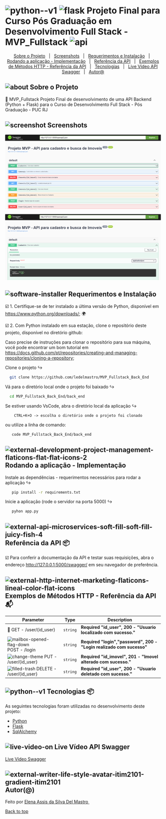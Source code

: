 # <img width="30" height="30" src="https://img.icons8.com/color/48/python--v1.png" alt="python--v1"/> <img width="30" height="35" src="https://img.icons8.com/ios/50/flask.png" alt="flask"/> Projeto Final para Curso Pós Graduação em Desenvolvimento Full Stack - MVP_Fullstack <img width="30" height="30" src="https://img.icons8.com/bubbles/100/api.png" alt="api"/>

<p align="center">
  <a href="#Sobre-o-Projeto">Sobre o Projeto</a> &#xa0; | &#xa0; 
  <a href="#Screenshots">Screenshots</a> &#xa0; | &#xa0;
  <a href="#Requerimentos-e-Instalação">Requerimentos e Instalação</a> &#xa0; | &#xa0;
  <a href="#Iniciando-a-aplicação---Implementação">Rodando a aplicação - Implementação</a> &#xa0; | &#xa0;
  <a href="#Referência-da-API">Referência da API</a> &#xa0; | &#xa0;
  <a href="#Exemplos-de-Métodos-HTTP---Referência-da-API"> Exemplos de Métodos HTTP - Referência da API</a> &#xa0; | &#xa0;
  <a href="#Tecnologias">Tecnologias</a> &#xa0; | &#xa0;
  <a href="#Live-Vídeo-API-Swagger">Live Vídeo API Swagger</a> &#xa0; | &#xa0;
  <a href="https://github.com/ledelmastro" target="_blank">Autor@</a>
</p>

## <img width="30" height="30" src="https://img.icons8.com/bubbles/100/about.png" alt="about"/> Sobre o Projeto ##

🔸 MVP_Fullstack
Projeto Final de desenvolvimento de uma API Backend (Python + Flask) para o Curso de Desenvolvimento Full Stack - Pós Graduação - PUC RJ

## <img width="30" height="30" src="https://img.icons8.com/bubbles/100/screenshot.png" alt="screenshot"/> Screenshots ## 

![App Screenshot](https://github.com/ledelmastro/MVP_Fullstack_Back_End/blob/main/Screenshot2.png?raw=true)

![App Screenshot](https://github.com/ledelmastro/MVP_Fullstack_Back_End/blob/main/Screenshot1.png?raw=true)

## <img width="30" height="30" src="https://img.icons8.com/parakeet/48/software-installer.png" alt="software-installer"/> Requerimentos e Instalação ##

☑️ 1. Certifique-se de ter instalado a última versão de Python, disponível em https://www.python.org/downloads/; 🌍 

☑️ 2. Com Python instalado em sua estação, clone o repositório deste projeto, disponível no diretório github:

   Caso precise de instruções para clonar o repositório para sua máquina, você pode encontrar um bom tutorial em
   https://docs.github.com/pt/repositories/creating-and-managing-repositories/cloning-a-repository;

Clone o projeto  ↪️
~~~ bash  
  git clone https://github.com/ledelmastro/MVP_Fullstack_Back_End
~~~

Vá para o diretório local onde o projeto foi baixado ↪️

~~~bash  
  cd MVP_Fullstack_Back_End/back_end
~~~

Se estiver usando VsCode, abra o diretório local da aplicação ↪️

        CTRL+K+O -> escolha o diretório onde o projeto foi clonado 

ou utilize a linha de comando:
~~~bash  
   code MVP_Fullstack_Back_End/back_end
~~~

## <img width="30" height="30" src="https://img.icons8.com/external-flaticons-flat-flat-icons/64/external-development-project-management-flaticons-flat-flat-icons-2.png" alt="external-development-project-management-flaticons-flat-flat-icons-2"/> Rodando a aplicação - Implementação

Instale as dependências - requerimentos necessários para rodar a aplicação ↪️

~~~bash  
   pip install -r requirements.txt
~~~

Inicie a aplicação (rode o servidor na porta 5000) ↪️

~~~bash  
   pyhon app.py 
~~~

## <img width="30" height="30" src="https://img.icons8.com/external-soft-fill-juicy-fish/60/external-api-microservices-soft-fill-soft-fill-juicy-fish-4.png" alt="external-api-microservices-soft-fill-soft-fill-juicy-fish-4"/> Referência da API 📦 

☑️ Para conferir a documentação da API e testar suas requisições, abra o endereço http://127.0.0.1:5000/swagger/ em seu navegador de preferência.

## <img width="30" height="30" src="https://img.icons8.com/external-flaticons-lineal-color-flat-icons/64/external-http-internet-marketing-flaticons-lineal-color-flat-icons.png" alt="external-http-internet-marketing-flaticons-lineal-color-flat-icons"/> Exemplos de Métodos HTTP - Referência da API 📬

|        Parameter         | Type    | Description                       |
|--------------------------|---------|-----------------------------------|
|📂 GET - /user/{id_user}  | `string`| **Required "id_user", 200 - "Usuario localizado com sucesso."**      |
|<img width="20" height="20" src="https://img.icons8.com/color/48/mailbox-opened-flag-down.png" alt="mailbox-opened-flag-down"/> POST - /login            | `string`| **Required "login","password", 200 - "Login realizado com sucesso"** |
|<img width="20" height="20" src="https://img.icons8.com/officel/80/change-theme.png" alt="change-theme"/> PUT - /user/{id_user}    | `string`| **Required "id_imovel", 201 - "Imovel alterado com sucesso."**       |
|<img width="20" height="20" src="https://img.icons8.com/plasticine/100/filled-trash.png" alt="filled-trash"/> DELETE - /user/{id_user} | `string`| **Required "id_user", 200 - "Usuario deletado com sucesso."**       |

## <img width="23" height="23" src="https://img.icons8.com/color/48/python--v1.png" alt="python--v1"/> Tecnologias 📦

As seguintes tecnologias foram utilizadas no desenvolvimento deste projeto:

- [Python](https://html.spec.whatwg.org/)
- [Flask](https://developer.mozilla.org/en-US/docs/Web/CSS)
- [SqlAlchemy](https://developer.mozilla.org/en-US/docs/Web/javascript)

## <img width="30" height="30" src="https://img.icons8.com/pulsar-color/48/live-video-on.png" alt="live-video-on"/>  Live Vídeo API Swagger  ##

<a href="https://www.canva.com/design/DAGR6aCaftQ/hb_eYIER9h5xZThns4oEhQ/watch?utm_content=DAGR6aCaftQ&utm_campaign=designshare&utm_medium=link&utm_source=editor" target="_blank" rel="noopener noreferrer">Live Vídeo Swagger</a>

## <img width="30" height="30" src="https://img.icons8.com/external-itim2101-gradient-itim2101/64/external-writer-life-style-avatar-itim2101-gradient-itim2101.png" alt="external-writer-life-style-avatar-itim2101-gradient-itim2101"/> Autor(@) ##

Feito por <a href="https://github.com/ledelmastro" target="_blank">Elena Assis da Silva Del Mastro </a>
&#xa0;

<a href="#top">Back to top</a>
